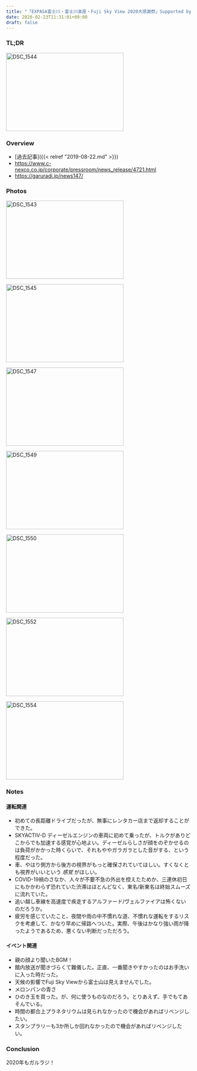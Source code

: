 ```yaml
---
title: "「EXPASA富士川・富士川楽座・Fuji Sky View 2020大感謝祭」Supported by 富士市×ガールズラジオデイズ"
date: 2020-02-23T11:31:01+09:00
draft: false
---
```


### TL;DR

<a data-flickr-embed="true" href="https://www.flickr.com/photos/squeuei/49571885436/in/album-72157713217989271/" title="DSC_1544"><img src="https://live.staticflickr.com/65535/49571885436_073564348b_z.jpg" width="320" height="213" alt="DSC_1544"></a><script async src="//embedr.flickr.com/assets/client-code.js" charset="utf-8"></script>

<!-- more -->

### Overview

- [過去記事]({{< relref "2019-08-22.md" >}})
- https://www.c-nexco.co.jp/corporate/pressroom/news_release/4721.html
- https://garuradi.jp/news147/


### Photos

<a data-flickr-embed="true" href="https://www.flickr.com/photos/squeuei/49571374763/in/album-72157713217989271/" title="DSC_1543"><img src="https://live.staticflickr.com/65535/49571374763_0f1ab6b84f_z.jpg" width="320" height="213" alt="DSC_1543"></a><script async src="//embedr.flickr.com/assets/client-code.js" charset="utf-8"></script>

<a data-flickr-embed="true" href="https://www.flickr.com/photos/squeuei/49571886631/in/album-72157713217989271/" title="DSC_1545"><img src="https://live.staticflickr.com/65535/49571886631_fa54b01ba6_z.jpg" width="320" height="213" alt="DSC_1545"></a><script async src="//embedr.flickr.com/assets/client-code.js" charset="utf-8"></script>

<a data-flickr-embed="true" href="https://www.flickr.com/photos/squeuei/49572112772/in/album-72157713217989271/" title="DSC_1547"><img src="https://live.staticflickr.com/65535/49572112772_9c2e9834e9_z.jpg" width="320" height="213" alt="DSC_1547"></a><script async src="//embedr.flickr.com/assets/client-code.js" charset="utf-8"></script>

<a data-flickr-embed="true" href="https://www.flickr.com/photos/squeuei/49571887191/in/album-72157713217989271/" title="DSC_1549"><img src="https://live.staticflickr.com/65535/49571887191_80ed674243_z.jpg" width="320" height="213" alt="DSC_1549"></a><script async src="//embedr.flickr.com/assets/client-code.js" charset="utf-8"></script>

<a data-flickr-embed="true" href="https://www.flickr.com/photos/squeuei/49571376868/in/album-72157713217989271/" title="DSC_1550"><img src="https://live.staticflickr.com/65535/49571376868_c81c6aa3a7_z.jpg" width="320" height="213" alt="DSC_1550"></a><script async src="//embedr.flickr.com/assets/client-code.js" charset="utf-8"></script>

<a data-flickr-embed="true" href="https://www.flickr.com/photos/squeuei/49571887606/in/album-72157713217989271/" title="DSC_1552"><img src="https://live.staticflickr.com/65535/49571887606_27325fc67b_z.jpg" width="320" height="213" alt="DSC_1552"></a><script async src="//embedr.flickr.com/assets/client-code.js" charset="utf-8"></script>

<a data-flickr-embed="true" href="https://www.flickr.com/photos/squeuei/49571887851/in/album-72157713217989271/" title="DSC_1554"><img src="https://live.staticflickr.com/65535/49571887851_a1035dbbfd_z.jpg" width="320" height="213" alt="DSC_1554"></a><script async src="//embedr.flickr.com/assets/client-code.js" charset="utf-8"></script>

### Notes

#### 運転関連

- 初めての長距離ドライブだったが、無事にレンタカー店まで返却することができた。
- SKYACTIV-D ディーゼルエンジンの車両に初めて乗ったが、トルクがありどこからでも加速する感覚が心地よい。ディーゼルらしさが顔をのぞかせるのは負荷がかかった時くらいで、それもややガラガラとした音がする、という程度だった。
- 車、やはり側方から後方の視界がもっと確保されていてほしい。すくなくとも視界がいいという _感覚_ がほしい。
- COVID-19禍のさなか、人々が不要不急の外出を控えたためか、三連休初日にもかかわらず恐れていた渋滞はほとんどなく、東名/新東名は終始スムーズに流れていた。
- 追い越し車線を高速度で疾走するアルファード/ヴェルファイアは怖くないのだろうか。
- 疲労を感じていたこと、夜間や雨の中不慣れな道、不慣れな運転をするリスクを考慮して、かなり早めに帰路へついた。実際、午後はかなり強い雨が降ったようであるため、悪くない判断だっただろう。

#### イベント関連

- 親の顔より聞いたBGM！
- 館内放送が聞きづらくて難儀した。正直、一番聞きやすかったのはお手洗いに入った時だった。
- 天候の影響でFuji Sky Viewから富士山は見えませんでした。
- メロンパンの青さ
- ひのき玉を買った。が、何に使うものなのだろう。とりあえず、手でもてあそんでいる。
- 時間の都合上プラネタリウムは見られなかったので機会があればリベンジしたい。
- スタンプラリーも3か所しか回れなかったので機会があればリベンジしたい。

### Conclusion

2020年もガルラジ！

